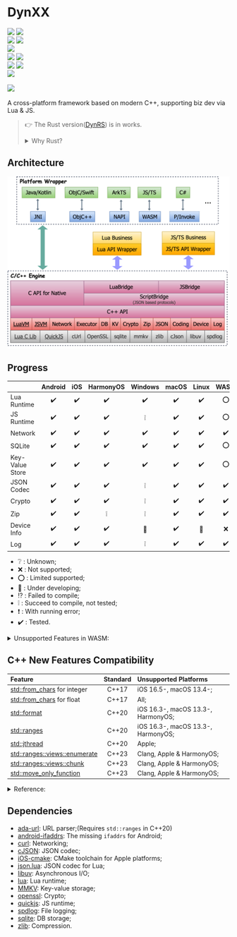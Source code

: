 # DynXX

[<img src="https://img.shields.io/github/actions/workflow/status/R1NC/DynXX/Android-Mac.yml?branch=main&label=Build%20for%20Android%20on%20macOS&logo=android&logoColor=3DDC84"/>][41] [<img src="https://img.shields.io/github/actions/workflow/status/R1NC/DynXX/Android-Ubuntu.yml?branch=main&label=Build%20for%20Android%20on%20Ubuntu&logo=android&logoColor=3DDC84"/>][32]  
[<img src="https://img.shields.io/github/actions/workflow/status/R1NC/DynXX/iOS.yml?branch=main&label=Build%20for%20iOS&logo=Apple&logoColor=white"/>][33] [<img src="https://img.shields.io/github/actions/workflow/status/R1NC/DynXX/macOS.yml?branch=main&label=Build%20for%20macOS&logo=Apple&logoColor=white"/>][34]  
[<img src="https://img.shields.io/github/actions/workflow/status/R1NC/DynXX/HarmonyOS-Mac.yml?branch=main&label=Build%20for%20HarmonyOS%20on%20macOS&logo=Huawei&logoColor=FF0000"/>][43]  
[<img src="https://img.shields.io/github/actions/workflow/status/R1NC/DynXX/Win-MSVC.yml?branch=main&label=Build%20for%20Windows%20with%20MSVC&logo=gitforwindows&logoColor=0078D4"/>][35] [<img src="https://img.shields.io/github/actions/workflow/status/R1NC/DynXX/Win-MinGW.yml?branch=main&label=Build%20for%20Windows%20with%20MinGW&logo=gitforwindows&logoColor=0078D4"/>][36]  
[<img src="https://img.shields.io/github/actions/workflow/status/R1NC/DynXX/WASM-Mac.yml?branch=main&label=Build%20for%20WASM%20on%20macOS&logo=WebAssembly&logoColor=654FF0"/>][38] [<img src="https://img.shields.io/github/actions/workflow/status/R1NC/DynXX/WASM-Ubuntu.yml?branch=main&label=Build%20for%20WASM%20on%20Ubuntu&logo=WebAssembly&logoColor=654FF0"/>][42]  
[<img src="https://img.shields.io/github/actions/workflow/status/R1NC/DynXX/Linux-Ubuntu.yml?branch=main&label=Build%20for%20Linux%20on%20Ubuntu&logo=Linux&logoColor=FBB726"/>][37]  

[<img src="https://img.shields.io/sonar/alert_status/R1NC_DynXX?server=https%3A%2F%2Fsonarcloud.io&logo=sonar&label=Code%20Analysis%20by%20Sonar"/>][45]

A cross-platform framework based on modern C++, supporting biz dev via Lua & JS.

> :point_right: The Rust version([DynRS][31]) is in works.
> <details>
> <summary>Why Rust?</summary>
> 
> * Guarantee memory safety by the compiler, not the programmer;
> * Powerful third-party dependency management tool - [Crates][23], no need to struggle with CMake;
> * First-class [WASM support][24], no other toolchain needed(Like [Emscripten][27]);
> * Complete cross-platform support - [FFI][25], [CXX][26], [jni][28], [ojbc2][29], [ohos-rs][30].
> </details>

## Architecture

![Arch](/res/arch.svg)

## Progress

| | Android | iOS | HarmonyOS  | Windows | macOS | Linux | WASM |
| :-- | :--: | :--: | :--: | :--: | :--: | :--: | :--: |
| Lua Runtime |:heavy_check_mark:|:heavy_check_mark:|:heavy_check_mark:|:heavy_check_mark:|:heavy_check_mark:|:heavy_check_mark:|:o:|
| JS Runtime |:heavy_check_mark:|:heavy_check_mark:|:heavy_check_mark:|:grey_exclamation:|:heavy_check_mark:|:heavy_check_mark:|:o:|
| Network |:heavy_check_mark:|:heavy_check_mark:|:heavy_check_mark:|:heavy_check_mark:|:heavy_check_mark:|:heavy_check_mark:|:heavy_check_mark:|
| SQLite |:heavy_check_mark:|:heavy_check_mark:|:heavy_check_mark:|:heavy_check_mark:|:heavy_check_mark:|:heavy_check_mark:|:o:|
| Key-Value Store |:heavy_check_mark:|:heavy_check_mark:|:heavy_check_mark:|:heavy_check_mark:|:heavy_check_mark:|:heavy_check_mark:|:o:|
| JSON Codec |:heavy_check_mark:|:heavy_check_mark:|:heavy_check_mark:|:grey_exclamation:|:heavy_check_mark:|:heavy_check_mark:|:heavy_check_mark:|
| Crypto |:heavy_check_mark:|:heavy_check_mark:|:heavy_check_mark:|:grey_exclamation:|:heavy_check_mark:|:heavy_check_mark:|:heavy_check_mark:|
| Zip |:heavy_check_mark:|:heavy_check_mark:|:grey_exclamation:|:grey_exclamation:|:heavy_check_mark:|:heavy_check_mark:|:heavy_check_mark:|
| Device Info |:heavy_check_mark:|:heavy_check_mark:|:heavy_check_mark:|:hammer:|:heavy_check_mark:|:hammer:|:x:|
| Log |:heavy_check_mark:|:heavy_check_mark:|:heavy_check_mark:|:grey_exclamation:|:heavy_check_mark:|:heavy_check_mark:|:heavy_check_mark:|

* :grey_question: : Unknown;
* :x: : Not supported;
* :o: : Limited supported;
* :hammer: : Under developing;
* :interrobang: : Failed to compile;
* :grey_exclamation: : Succeed to compile, not tested;
* :heavy_exclamation_mark: : With running error;
* :heavy_check_mark: : Tested.

<details>

<summary>Unsupported Features in WASM:</summary>

* Load Lua script with file;(Will trigger a prompt window)
* [C/C++ callback JS function in async thread][2].

</details>

## C++ New Features Compatibility

| Feature                             | Standard | Unsupported Platforms              |
| :---------------------------------- | :------: | :--------------------------------- |
| [std::from_chars][19] for integer   | C++17    | iOS 16.5-, macOS 13.4-;            |
| [std::from_chars][19] for float     | C++17    | All;                               |
| [std::format][12]                   | C++20    | iOS 16.3-, macOS 13.3-, HarmonyOS; |
| [std::ranges][13]                   | C++20    | iOS 16.3-, macOS 13.3-, HarmonyOS; |
| [std::jthread][39]                  | C++20    | Apple;                       |
| [std::ranges::views::enumerate][20] | C++23    | Clang, Apple & HarmonyOS;          |
| [std::ranges::views::chunk][14]     | C++23    | Clang, Apple & HarmonyOS;          |
| [std::move_only_function][44]       | C++23    | Clang, Apple & HarmonyOS;          |

<details>

<summary>Reference:</summary>

* [C++ compiler support - cppreference.com][22];
* [C++ Language Support - Xcode - Apple Developer][21];

</details>

## Dependencies

* [ada-url][3]: URL parser;(Requires `std::ranges` in C++20)
* [android-ifaddrs][16]: The missing `ifaddrs` for Android;
* [curl][4]: Networking;
* [cJSON][5]: JSON codec;
* [iOS-cmake][18]: CMake toolchain for Apple platforms;
* [json.lua][40]: JSON codec for Lua;
* [libuv][6]: Asynchronous I/O;
* [lua][7]: Lua runtime;
* [MMKV][8]: Key-value storage;
* [openssl][9]: Crypto;
* [quickjs][10]: JS runtime;
* [spdlog][15]: File logging;
* [sqlite][11]: DB storage;
* [zlib][17]: Compression.

[1]: https://emscripten.org/docs/getting_started/downloads.html#sdk-download-and-install
[2]: https://github.com/emscripten-core/emscripten/issues/16567
[3]: https://github.com/ada-url/ada
[4]: https://github.com/curl/curl
[5]: https://github.com/DaveGamble/cJSON
[6]: https://github.com/libuv/libuv
[7]: https://github.com/lua/lua
[8]: https://github.com/Tencent/MMKV
[9]: https://github.com/openssl/openssl
[10]: https://github.com/bellard/quickjs
[11]: https://github.com/sqlite/sqlite
[12]: https://en.cppreference.com/w/cpp/utility/format/format
[13]: https://en.cppreference.com/w/cpp/ranges
[14]: https://en.cppreference.com/w/cpp/ranges/chunk_view
[15]: https://github.com/gabime/spdlog
[16]: https://github.com/morristech/android-ifaddrs
[17]: https://github.com/madler/zlib
[18]: https://github.com/leetal/ios-cmake
[19]: https://en.cppreference.com/w/cpp/utility/from_chars
[20]: https://en.cppreference.com/w/cpp/ranges/enumerate_view
[21]: https://developer.apple.com/xcode/cpp/
[22]: https://en.cppreference.com/w/cpp/compiler_support
[23]: https://crates.io/
[24]: https://rustwasm.github.io/docs/book/
[25]: https://doc.rust-lang.org/nomicon/ffi.html
[26]: https://cxx.rs/
[27]: https://emscripten.org/
[28]: https://docs.rs/jni/latest/jni/
[29]: https://docs.rs/objc2/latest/objc2/
[30]: https://ohos.rs/
[31]: https://github.com/R1NC/DynRS
[32]: ../../actions/workflows/Android-Ubuntu.yml
[33]: ../../actions/workflows/iOS.yml
[34]: ../../actions/workflows/macOS.yml
[35]: ../../actions/workflows/Win-MSVC.yml
[36]: ../../actions/workflows/Win-MinGW.yml
[37]: ../../actions/workflows/Linux-Ubuntu.yml
[38]: ../../actions/workflows/WASM-Mac.yml
[39]: https://en.cppreference.com/w/cpp/thread/jthread.html
[40]: https://gist.github.com/tylerneylon/59f4bcf316be525b30ab
[41]: ../../actions/workflows/Android-Mac.yml
[42]: ../../actions/workflows/WASM-Ubuntu.yml
[43]: ../../actions/workflows/HarmonyOS-Mac.yml
[44]: https://en.cppreference.com/w/cpp/utility/functional/move_only_function.html
[45]: https://sonarcloud.io/summary/new_code?id=R1NC_DynXX
